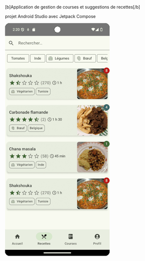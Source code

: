 [b]Application de gestion de courses et suggestions de recettes[/b]

projet Android Studio avec Jetpack Compose

![Captures d'écran de l'application en développement](/.idea/gestion_recettes_demo_2024-07-05.gif?raw=true "Captures d'écran de l'application en développement")

